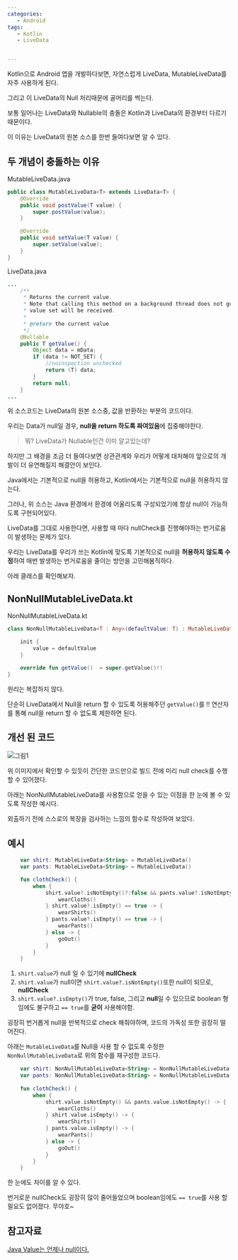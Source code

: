 ```yaml
---
categories: 
   - Android
tags: 
   - Kotlin
   - LiveData


---
```






Kotlin으로 Android 앱을 개발하다보면, 자연스럽게 LiveData, MutableLiveData를 자주 사용하게 된다.

그리고 이 LiveData의 Null 처리때문에 골머리를 썩는다.

보통 일어나는 LiveData와 Nullable의 충돌은 Kotlin과 LiveData의 환경부터 다르기 때문이다.

 

이 이유는 LiveData의 원본 소스를 한번 들여다보면 알 수 있다.

 

## 두 개념이 충돌하는 이유



MutableLiveData.java

```java
public class MutableLiveData<T> extends LiveData<T> {
    @Override
    public void postValue(T value) {
        super.postValue(value);
    }

    @Override
    public void setValue(T value) {
        super.setValue(value);
    }
}
```

 

LiveData.java

```java
...
	/**
     * Returns the current value.
     * Note that calling this method on a background thread does not guarantee that the latest
     * value set will be received.
     *
     * @return the current value
     */
    @Nullable
    public T getValue() {
        Object data = mData;
        if (data != NOT_SET) {
            //noinspection unchecked
            return (T) data;
        }
        return null;
    }
...
```

 

위 소스코드는 LiveData의 원본 소스중, 값을 반환하는 부분의 코드이다.

우리는 Data가 null일 경우, **null을 return 하도록 짜여있음**에 집중해야한다.

 



>  뭐? LiveData가 Nullable인건 이미 알고있는데?

하지만 그 배경을 조금 더 들여다보면 상관관계와 우리가 어떻게 대처해야 앞으로의 개발이 더 유연해질지 해결안이 보인다.



 

Java에서는 기본적으로 null을 허용하고, Kotlin에서는 기본적으로 null을 허용하지 않는다.

그러나, 위 소스는 Java 환경에서 환경에 어울리도록 구성되었기에 항상 null이 가능하도록 구현되어있다.



 

LiveData를 그대로 사용한다면, 사용할 때 마다 nullCheck를 진행해야하는 번거로움이 발생하는 문제가 있다.

우리는 LiveData를 우리가 쓰는 Kotlin에 맞도록 기본적으로 null을 **허용하지 않도록 수정**하여 매번 발생하는 번거로움을 줄이는 방안을 고민해봄직하다.



 

아래 클래스를 확인해보자.

 

##  NonNullMutableLiveData.kt 

NonNullMutableLiveData.kt

```kotlin
class NonNullMutableLiveData<T : Any>(defaultValue: T) : MutableLiveData<T>() {

    init {
        value = defaultValue
    }

    override fun getValue()  = super.getValue()!!
}
```

 



원리는 복잡하지 않다.

단순히 LiveData에서 Null을 return 할 수 있도록 허용해주던 `getValue()`를  !! 연산자를 통해 null을 return 할 수 없도록 제한하면 된다.

 

## 개선 된 코드

![그림1](https://github.com/donggi9313/donggi9313.github.io/blob/master/assets/image/20210312/01.jpg?raw=true)



 

위 이미지에서 확인할 수 있듯이 간단한 코드만으로 빌드 전에 미리 null check를 수행할 수 있어졌다.





아래는 NonNullMutableLiveData를 사용함으로 얻을 수 있는 이점을 한 눈에 볼 수 있도록 작성한 예시다.

외출하기 전에 스스로의 복장을 검사하는 느낌의 함수로 작성하여 보았다.





## 예시



```kotlin
    var shirt: MutableLiveData<String> = MutableLiveData()
    var pants: MutableLiveData<String> = MutableLiveData()	

    fun clothCheck() {
        when {
            shirt.value?.isNotEmpty()?:false && pants.value?.isNotEmpty()?:false -> {
                wearCloths()
            } shirt.value?.isEmpty() == true -> {
                wearShirts()
            } pants.value?.isEmpty() == true -> {
                wearPants()
            } else -> {
                goOut()
            }
        }
    }
```

1. `shirt.value`가 null 일 수 있기에 **nullCheck**
2. `shirt.value`가 null이면 `shirt.value?.isNotEmpty()`또한 null이 되므로, **nullCheck**
3. `shirt.value?.isEmpty()`가 true, false, 그리고 **null**일 수 있으므로 boolean 형 임에도 불구하고 `== true`를 **굳이** 사용해야함.



굉장히 번거롭게 null을 반복적으로 check 해줘야하며, 코드의 가독성 또한 굉장히 떨어진다.



아래는 `MutableLiveData`를 Null을 사용 할 수 없도록 수정한 `NonNullMutableLiveData`로 위의 함수를 재구성한 코드다.



```kotlin
    var shirt: NonNullMutableLiveData<String> = NonNullMutableLiveData("")
    var pants: NonNullMutableLiveData<String> = NonNullMutableLiveData("")
    
    fun clothCheck() {
        when {
            shirt.value.isNotEmpty() && pants.value.isNotEmpty() -> {
                wearCloths()
            } shirt.value.isEmpty() -> {
                wearShirts()
            } pants.value.isEmpty() -> {
                wearPants()
            } else -> {
                goOut() 
            }
        }
    }
```



한 눈에도 차이를 알 수 있다.

번거로운 nullCheck도 굉장히 많이 줄어들었으며 boolean임에도 `== true`를 사용 할 필요도 없어졌다. 무야호~







 

## 참고자료

[Java Value는 언제나 null이다.](https://thdev.tech/kotlin/2020/11/24/kotlin_effective_12/)